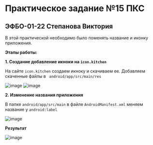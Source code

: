 # Практическое задание №15 ПКС
## ЭФБО-01-22 Степанова Виктория

В этой практической необходимо было поменять название и иконку приложения.

**Этапы работы:**

**1. Создание добавление икноки на `icon.kitchen`**

На сайте `icon.kitchen` создаем икноку и скачиваем ее. Добавляем скаченные файлы в ` android/app/src/main/res`

![image](https://github.com/user-attachments/assets/44bf1057-2511-42e9-bd89-c2105f23d708)
![image](https://github.com/user-attachments/assets/11c1f22c-1772-4b88-8035-02499ff98bee)


 **2. Изменение названия приложения**
 
 В папке `android/app/src/main` в файле `AndroidManifest.xml` меняем название у `android:label`

 ![image](https://github.com/user-attachments/assets/eda9c356-b28e-415f-b7aa-4d8163df3763)

 **Результат**

 ![image](https://github.com/user-attachments/assets/e1e59ff4-d762-476e-9a3f-428398587f5f)


